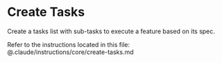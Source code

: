 # Create Tasks

Create a tasks list with sub-tasks to execute a feature based on its spec.

Refer to the instructions located in this file:
@.claude/instructions/core/create-tasks.md
